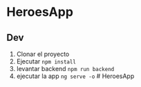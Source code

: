 # HeroesApp

## Dev

1. Clonar el proyecto
2. Ejecutar ```npm install```
3. levantar backend ```npm run backend```
4. ejecutar la app ```ng serve -o```
#   H e r o e s A p p  
 